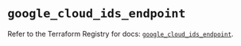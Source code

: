# `google_cloud_ids_endpoint`

Refer to the Terraform Registry for docs: [`google_cloud_ids_endpoint`](https://registry.terraform.io/providers/hashicorp/google/6.34.1/docs/resources/cloud_ids_endpoint).

